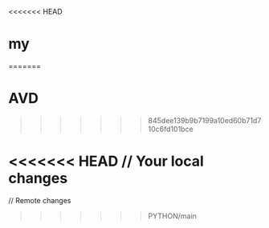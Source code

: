 <<<<<<< HEAD
# my
=======
# AVD
>>>>>>> 845dee139b9b7199a10ed60b71d710c6fd101bce

<<<<<<< HEAD
// Your local changes
=======
// Remote changes
>>>>>>> PYTHON/main
